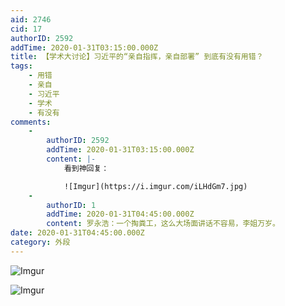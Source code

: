 ```yaml
---
aid: 2746
cid: 17
authorID: 2592
addTime: 2020-01-31T03:15:00.000Z
title: 【学术大讨论】习近平的“亲自指挥，亲自部署” 到底有没有用错？
tags:
    - 用错
    - 亲自
    - 习近平
    - 学术
    - 有没有
comments:
    -
        authorID: 2592
        addTime: 2020-01-31T03:15:00.000Z
        content: |-
            看到神回复：

            ![Imgur](https://i.imgur.com/iLHdGm7.jpg)
    -
        authorID: 1
        addTime: 2020-01-31T04:45:00.000Z
        content: 罗永浩：一个掏粪工，这么大场面讲话不容易，李姐万岁。
date: 2020-01-31T04:45:00.000Z
category: 外段
---
```


![Imgur](https://i.imgur.com/jPBvJIG.jpg)

![Imgur](https://i.imgur.com/WefLgJY.jpg)
